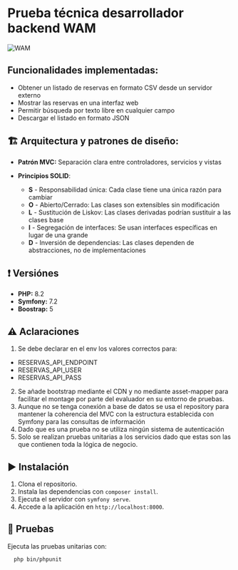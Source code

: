 # Prueba técnica desarrollador backend WAM

![WAM](https://www.primerempleo.com/storage/covers/1f386531369dfff501242cbedab74255ad7bac41.png)

## Funcionalidades implementadas:

- Obtener un listado de reservas en formato CSV desde un servidor externo
- Mostrar las reservas en una interfaz web
- Permitir búsqueda por texto libre en cualquier campo
- Descargar el listado en formato JSON

## 🏗️ Arquitectura y patrones de diseño:

- **Patrón MVC:** Separación clara entre controladores, servicios y vistas
- **Principios SOLID**:

    - **S** - Responsabilidad única: Cada clase tiene una única razón para cambiar
    - **O** - Abierto/Cerrado: Las clases son extensibles sin modificación
    - **L** - Sustitución de Liskov: Las clases derivadas podrían sustituir a las clases base
    - **I** - Segregación de interfaces: Se usan interfaces específicas en lugar de una grande
    - **D** - Inversión de dependencias: Las clases dependen de abstracciones, no de implementaciones

## ❗ Versiónes

- **PHP:** 8.2
- **Symfony:** 7.2
- **Boostrap:** 5

## ⚠️ Aclaraciones

1. Se debe declarar en el env los valores correctos para:

- RESERVAS_API_ENDPOINT
- RESERVAS_API_USER
- RESERVAS_API_PASS

2. Se añade bootstrap mediante el CDN y no mediante asset-mapper para facilitar el montage por parte del evaluador en su
   entorno de pruebas.
3. Aunque no se tenga conexión a base de datos se usa el repository para mantener la coherencia del MVC con la
   estructura establecida con Symfony para las consultas de información
4. Dado que es una prueba no se utiliza ningún sistema de autenticación
5. Solo se realizan pruebas unitarias a los servicios dado que estas son las que contienen toda la lógica de negocio.

## ▶️ Instalación

1. Clona el repositorio.
2. Instala las dependencias con `composer install`.
3. Ejecuta el servidor con `symfony serve`.
4. Accede a la aplicación en `http://localhost:8000`.

## 🔱 Pruebas

Ejecuta las pruebas unitarias con:

```bash
  php bin/phpunit
```